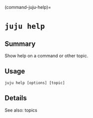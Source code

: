 (command-juju-help)=
# `juju help`

## Summary
Show help on a command or other topic.

## Usage
```juju help [options] [topic]```

## Details

See also: topics